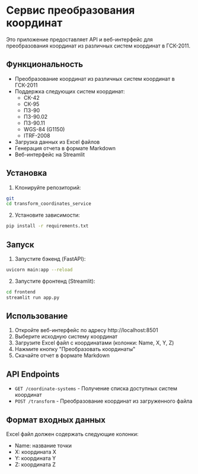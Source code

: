 # Сервис преобразования координат

Это приложение предоставляет API и веб-интерфейс для преобразования координат из различных систем координат в ГСК-2011.

## Функциональность

- Преобразование координат из различных систем координат в ГСК-2011
- Поддержка следующих систем координат:
  - СК-42
  - СК-95
  - ПЗ-90
  - ПЗ-90.02
  - ПЗ-90.11
  - WGS-84 (G1150)
  - ITRF-2008
- Загрузка данных из Excel файлов
- Генерация отчета в формате Markdown
- Веб-интерфейс на Streamlit

## Установка

1. Клонируйте репозиторий:
```bash
git 
cd transform_coordinates_service
```

2. Установите зависимости:
```bash
pip install -r requirements.txt
```

## Запуск

1. Запустите бэкенд (FastAPI):
```bash
uvicorn main:app --reload
```

2. Запустите фронтенд (Streamlit):
```bash
cd frontend
streamlit run app.py
```

## Использование

1. Откройте веб-интерфейс по адресу http://localhost:8501
2. Выберите исходную систему координат
3. Загрузите Excel файл с координатами (колонки: Name, X, Y, Z)
4. Нажмите кнопку "Преобразовать координаты"
5. Скачайте отчет в формате Markdown

## API Endpoints

- `GET /coordinate-systems` - Получение списка доступных систем координат
- `POST /transform` - Преобразование координат из загруженного файла

## Формат входных данных

Excel файл должен содержать следующие колонки:
- Name: название точки
- X: координата X
- Y: координата Y
- Z: координата Z